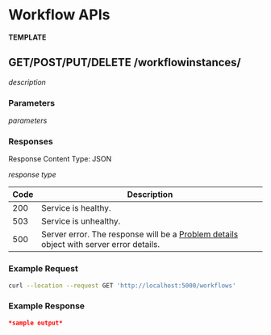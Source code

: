 <!--
  ~ Copyright 2022 MONAI Consortium
  ~
  ~ Licensed under the Apache License, Version 2.0 (the "License");
  ~ you may not use this file except in compliance with the License.
  ~ You may obtain a copy of the License at
  ~
  ~ http://www.apache.org/licenses/LICENSE-2.0
  ~
  ~ Unless required by applicable law or agreed to in writing, software
  ~ distributed under the License is distributed on an "AS IS" BASIS,
  ~ WITHOUT WARRANTIES OR CONDITIONS OF ANY KIND, either express or implied.
  ~ See the License for the specific language governing permissions and
  ~ limitations under the License.
-->

# Workflow APIs

**TEMPLATE**

## GET/POST/PUT/DELETE /workflowinstances/

*description*

### Parameters

*parameters*

### Responses

Response Content Type: JSON

*response type*

| Code | Description                                                                                                                             |
| ---- | --------------------------------------------------------------------------------------------------------------------------------------- |
| 200  | Service is healthy.                                                                                                                     |
| 503  | Service is unhealthy.                                                                                                                   |
| 500  | Server error. The response will be a [Problem details](https://datatracker.ietf.org/doc/html/rfc7807) object with server error details. |

### Example Request

```bash
curl --location --request GET 'http://localhost:5000/workflows'
```

### Example Response

```json
*sample output*
```

